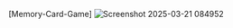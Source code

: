 [Memory-Card-Game]
![Screenshot 2025-03-21 084952](https://github.com/user-attachments/assets/05bd8bdb-c127-440d-b439-72ccdd7aa484)
